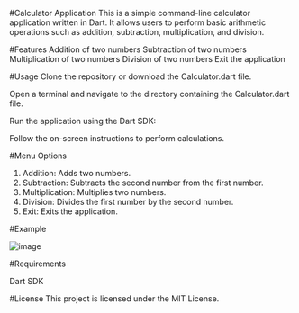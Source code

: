 #Calculator Application
This is a simple command-line calculator application written in Dart. It allows users to perform basic arithmetic operations such as addition, subtraction, multiplication, and division.

#Features
Addition of two numbers
Subtraction of two numbers
Multiplication of two numbers
Division of two numbers
Exit the application

#Usage
Clone the repository or download the Calculator.dart file.

Open a terminal and navigate to the directory containing the Calculator.dart file.

Run the application using the Dart SDK:

Follow the on-screen instructions to perform calculations.

#Menu Options
1. Addition: Adds two numbers.
2. Subtraction: Subtracts the second number from the first number.
3. Multiplication: Multiplies two numbers.
4. Division: Divides the first number by the second number.
5. Exit: Exits the application.

#Example

![image](https://github.com/user-attachments/assets/4957afc1-5901-4de2-8220-696fc5cf9759)

#Requirements

Dart SDK

#License
This project is licensed under the MIT License.
